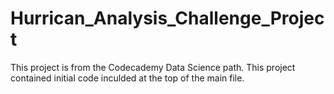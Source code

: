 # Hurrican_Analysis_Challenge_Project

This project is from the Codecademy Data Science path. This project contained initial code inculded at the top of the main file. 
